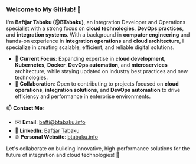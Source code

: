 ### Welcome to My GitHub! 👋

I'm **Baftjar Tabaku (@BTabaku)**, an Integration Developer and Operations specialist with a strong focus on **cloud technologies**, **DevOps practices**, and **integration systems**. With a background in **computer engineering** and hands-on experience in **integration operations** and **cloud architecture**, I specialize in creating scalable, efficient, and reliable digital solutions.

- 🌱 **Current Focus**: Expanding expertise in **cloud development**, **Kubernetes**, **Docker**, **DevOps automation**, and **microservices** architecture, while staying updated on industry best practices and new technologies.
- 🤝 **Collaboration**: Open to contributing to projects focused on **cloud operations**, **integration solutions**, and **DevOps automation** to drive efficiency and performance in enterprise environments.

📫 **Contact Me**:  
- ✉️ **Email**: [bafti@btabaku.info](mailto:bafti@btabaku.info)  
- 💼 **LinkedIn**: [Baftjar Tabaku](https://www.linkedin.com/in/baftjar-tabaku)  
- 🌐 **Personal Website**: [btabaku.info](https://btabaku.info/)

Let's collaborate on building innovative, high-performance solutions for the future of integration and cloud technologies! 🚀

